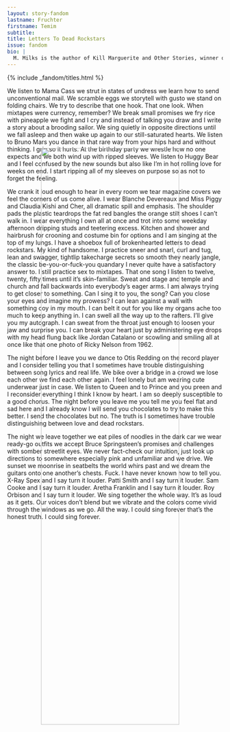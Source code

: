 ```yaml
---
layout: story-fandom
lastname: Fruchter
firstname: Temim
subtitle: 
title: Letters To Dead Rockstars
issue: fandom
bio: |
  M. Milks is the author of Kill Marguerite and Other Stories, winner of the 2015 Devil’s Kitchen Reading Award in Fiction and a Lambda Literary Award finalist; as well as three chapbooks, most recently The Feels, an exploration of fan fiction and affect. They are editor of The &NOW Awards 3: The Best Innovative Writing, 2011-2013 and co-editor of Asexualities: Feminist and Queer Perspectives.
---
```


<style>


.section img {
    position: absolute;
    top: 10%;
    right: 10%;
    width: 80%;
}

.section-intro .title-info {
    left: 15%;
    position: absolute;
    

    top: 34%;
    width: 90%

}

.fandom-page-wrapper .story-title {
    text-align: left;
}


@media only screen and (min-width: 768px) {
    .section-intro .title-info {
        top: 19%;
         width: 33%;
        }

    .section img {
        bottom: 10%;
        width: 58%;
    }
}



</style>


<div class="section-intro section">
    <div class="section-img item"><!--<img src="{{ site.baseurl }}/assets/images/issues/02_fandom/fruchter-temim-dead-rockstars_1.jpg">-->
            <img src="{{ site.baseurl }}/assets/images/issues/02_fandom/fruchter-temim-dead-rockstars_2.jpg">
        <!--<img src="{{ site.baseurl }}/assets/images/issues/02_fandom/fruchter-temim-dead-rockstars_3.jpg">--></div>
			{% include _fandom/titles.html %}
</div><!-- /section-intro -->
<div class="section-intro-text section">
                <div class="inner-section-wrapper">
    <div class="text-wrapper"><p>We listen to Mama Cass we strut in states of undress we learn how to send unconventional mail. We scramble eggs we storytell with gusto we stand on folding chairs. We try to describe that one hook. That one look. When mixtapes were currency, remember? We break small promises we fry rice with pineapple we fight and I cry and instead of talking you draw and I write a story about a brooding sailor. We sing quietly in opposite directions until we fall asleep and then wake up again to our still-saturated hearts. We listen to Bruno Mars you dance in that rare way from your hips hard and without thinking. I grin so it hurts. At the birthday party we wrestle how no one expects and we both wind up with ripped sleeves. We listen to Huggy Bear and I feel confused by the new sounds but also like I’m in hot rolling love for weeks on end. I start ripping all of my sleeves on purpose so as not to forget the feeling.</p>
<p>We crank it loud enough to hear in every room we tear magazine covers we feel the corners of us come alive. I wear Blanche Devereaux and Miss Piggy and Claudia Kishi and Cher, all dramatic spill and emphasis. The shoulder pads the plastic teardrops the fat red bangles the orange stilt shoes I can’t walk in. I wear everything I own all at once and trot into some weekday afternoon dripping studs and teetering excess. Kitchen and shower and hairbrush for crooning and costume bin for options and I am singing at the top of my lungs. I have a shoebox full of brokenhearted letters to dead rockstars. My kind of handsome. I practice sneer and snarl, curl and tug, lean and swagger, tightlip takecharge secrets so smooth they nearly jangle, the classic be-you-or-fuck-you quandary I never quite have a satisfactory answer to. I still practice sex to mixtapes. That one song I listen to twelve, twenty, fifty times until it’s skin-familiar. Sweat and stage and temple and church and fall backwards into everybody’s eager arms. I am always trying to get closer to something. Can I sing it to you, the song? Can you close your eyes and imagine my prowess? I can lean against a wall with something coy in my mouth. I can belt it out for you like my organs ache too much to keep anything in. I can swell all the way up to the rafters. I’ll give you my autograph. I can sweat from the throat just enough to loosen your jaw and surprise you. I can break your heart just by administering eye drops with my head flung back like Jordan Catalano or scowling and smiling all at once like that one photo of Ricky Nelson from 1962.</p>
<p>The night before I leave you we dance to Otis Redding on the record player and I consider telling you that I sometimes have trouble distinguishing between song lyrics and real life. We bike over a bridge in a crowd we lose each other we find each other again. I feel lonely but am wearing cute underwear just in case. We listen to Queen and to Prince and you preen and I reconsider everything I think I know by heart. I am so deeply susceptible to a good chorus. The night before you leave me you tell me you feel flat and sad here and I already know I will send you chocolates to try to make this better. I send the chocolates but no. The truth is I sometimes have trouble distinguishing between love and dead rockstars.</p>
<p>The night we leave together we eat piles of noodles in the dark car we wear ready-go outfits we accept Bruce Springsteen’s promises and challenges with somber streetlit eyes. We never fact-check our intuition, just look up directions to somewhere especially pink and unfamiliar and we drive. We sunset we moonrise in seatbelts the world whirs past and we dream the guitars onto one another’s chests. Fuck. I have never known how to tell you. X-Ray Spex and I say turn it louder. Patti Smith and I say turn it louder. Sam Cooke and I say turn it louder. Aretha Franklin and I say turn it louder. Roy Orbison and I say turn it louder. We sing together the whole way. It’s as loud as it gets. Our voices don’t blend but we vibrate and the colors come vivid through the windows as we go. All the way. I could sing forever that’s the honest truth. I could sing forever.</p>

</div>
</div>
</div>


